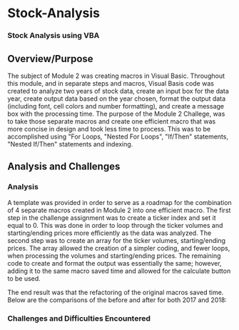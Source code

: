 # Stock-Analysis
### Stock Analysis using VBA

## Overview/Purpose
The subject of Module 2 was creating macros in Visual Basic.  Throughout this module, and in separate steps and macros, Visual Basis code was created to analyze two years of stock data, create an input box for the data year, create output data based on the year chosen, format the output data (including font, cell colors and number formatting), and create a message box with the processing time.  The purpose of the Module 2 Challege, was to take those separate macros and create one efficient macro that was more concise in design and took less time to process.  This was to be accomplished using "For Loops, "Nested For Loops", "If/Then" statements, "Nested If/Then" statements and indexing.  

## Analysis and Challenges

### Analysis 
A template was provided in order to serve as a roadmap for the combination of 4 separate macros created in Module 2 into one efficient macro.  The first step in the challenge assignment was to create a ticker index and set it equal to 0.  This was done in order to loop through the ticker volumes and starting/ending prices more efficiently as the data was analyzed.  The second step was to create an array for the ticker volumes, starting/ending prices.  The array allowed the creation of a simpler coding, and fewer loops, when processing the volumes and starting/ending prices.  The remaining code to create and format the output was essentially the same; however, adding it to the same macro saved time and allowed for the calculate button to be used.  

The end result was that the refactoring of the original macros saved time.  Below are the comparisons of the before and after for both 2017 and 2018:



### Challenges and Difficulties Encountered
